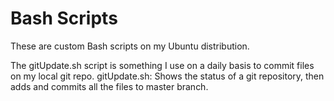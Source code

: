# Bash Scripts

These are custom Bash scripts on my Ubuntu distribution.

The gitUpdate.sh script is something I use on a daily basis to commit files on my local git repo.
gitUpdate.sh: Shows the status of a git repository, then adds and commits all the files to master branch.

